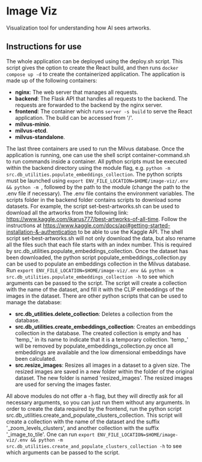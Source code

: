 # Image Viz

Visualization tool for understanding how AI sees artworks.

## Instructions for use
The whole application can be deployed using the deploy.sh script. This script gives the option to create the React 
build, and then runs `docker compose up -d` to create the containerized application. The application is made up of
the following containers:
- **nginx**: The web server that manages all requests.
- **backend**: The Flask API that handles all requests to the backend. The requests are forwarded to the backend by the 
nginx server.
- **frontend**: The container which runs `server -s build` to serve the React application. The build can be accessed
from '/'.
- **milvus-minio**.
- **milvus-etcd**.
- **milvus-standalone**.

The last three containers are used to run the Milvus database.
Once the application is running, one can use the shell script container-command.sh to run commands inside a container.
All python scripts must be executed within the backend directory using the module flag, e.g.
`python -m src.db_utilities.populate_embeddings_collection`. The python scripts must be launched using 
`export ENV_FILE_LOCATION=$HOME/image-viz/.env && python -m `, followed by the path to the module
(change the path to the .env file if necessary). The .env file contains the environment variables.
The scripts folder in the backend folder contains scripts to download some datasets. For example, the script set-best-artworks.sh
can be used to download all the artworks from the following link: https://www.kaggle.com/ikarus777/best-artworks-of-all-time. Follow the instructions
at https://www.kaggle.com/docs/api#getting-started-installation-&-authentication to be able to use the Kaggle API. The 
shell script set-best-artworks.sh will not only download the data, but also rename all the files such that each file 
starts with an index number. This is required by src.db_utilities.populate_embeddings_collection.
Once the dataset has been downloaded, the python script populate_embeddings_collection.py can be used to populate an 
embeddings collection in the Milvus database. Run `export ENV_FILE_LOCATION=$HOME/image-viz/.env && python -m src.db_utilities.populate_embeddings_collection -h`
to see which arguments can be passed to the script. The script will create a collection with the name of the dataset, and fill it with the CLIP embeddings
of the images in the dataset.
There are other python scripts that can be used to manage the database:
- **src.db_utilities.delete_collection**: Deletes a collection from the database.
- **src.db_utilities.create_embeddings_collection**: Creates an embeddings collection in the database. The created collection
is empty and has 'temp_' in its name to indicate that it is a temporary collection. 'temp_' will be removed by 
populate_embeddings_collection.py once all embeddings are available and the low dimensional embeddings have been
calculated.
- **src.resize_images**: Resizes all images in a dataset to a given size. The resized images are saved in a
new folder within the folder of the original dataset. The new folder is named 'resized_images'. The resized images are
used for serving the images faster.

All above modules do not offer a -h flag, but they will directly ask for all necessary arguments, so you can just run
them without any arguments.
In order to create the data required by the frontend, run the python script src.db_utilities.create_and_populate_clusters_collection.
This script will create a collection with the name of the dataset and the suffix '_zoom_levels_clusters', and another collection with the 
suffix '_image_to_tile'.
One can run `export ENV_FILE_LOCATION=$HOME/image-viz/.env && python -m src.db_utilities.create_and_populate_clusters_collection -h` to see which arguments can be passed
to the script.

